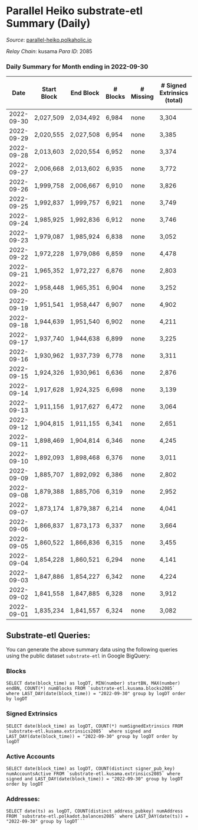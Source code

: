 # Parallel Heiko substrate-etl Summary (Daily)

_Source_: [parallel-heiko.polkaholic.io](https://parallel-heiko.polkaholic.io)

*Relay Chain*: kusama
*Para ID*: 2085



### Daily Summary for Month ending in 2022-09-30


| Date | Start Block | End Block | # Blocks | # Missing | # Signed Extrinsics (total) | # Active Accounts | # Addresses with Balances | # Events | # Transfers | # XCM Transfers In | # XCM Transfers Out |
| ---- | ----------- | --------- | -------- | --------- | --------------------------- | ----------------- | ------------------------- | -------- | ----------- | ------------------ | ------------------- |
| 2022-09-30 | 2,027,509 | 2,034,492 | 6,984 | none  | 3,304 | 113 | 22,490 | 37,449 | 5,000  | 20 ($4,523.62) | 36 ($11,674.75) |
| 2022-09-29 | 2,020,555 | 2,027,508 | 6,954 | none  | 3,385 | 116 |  | 38,846 | 5,758  | 27 ($46,992.55) | 30 ($3,238.97) |
| 2022-09-28 | 2,013,603 | 2,020,554 | 6,952 | none  | 3,374 | 129 |  | 38,400 | 5,609  | 19 ($2,149.98) | 30 ($32,544.94) |
| 2022-09-27 | 2,006,668 | 2,013,602 | 6,935 | none  | 3,772 | 167 |  | 42,116 | 6,029  | 38 ($4,007.34) | 44 ($22,638.28) |
| 2022-09-26 | 1,999,758 | 2,006,667 | 6,910 | none  | 3,826 | 151 |  | 42,323 | 6,365  | 64 ($3,680.26) | 74 ($23,494.90) |
| 2022-09-25 | 1,992,837 | 1,999,757 | 6,921 | none  | 3,749 | 154 |  | 40,540 | 5,603  | 33 ($9,669.46) | 27 ($33,279.84) |
| 2022-09-24 | 1,985,925 | 1,992,836 | 6,912 | none  | 3,746 | 121 |  | 39,969 | 5,303  | 41 ($60,927.52) | 38 ($27,198.44) |
| 2022-09-23 | 1,979,087 | 1,985,924 | 6,838 | none  | 3,052 | 132 |  | 36,801 | 5,591  | 35 ($16,422.65) | 26 ($8,835.00) |
| 2022-09-22 | 1,972,228 | 1,979,086 | 6,859 | none  | 4,478 | 126 |  | 44,130 | 5,850  | 44 ($30,863.83) | 26 ($40,253.50) |
| 2022-09-21 | 1,965,352 | 1,972,227 | 6,876 | none  | 2,803 | 131 |  | 35,371 | 5,542  | 50 ($20,179.23) | 36 ($20,749.55) |
| 2022-09-20 | 1,958,448 | 1,965,351 | 6,904 | none  | 3,252 | 150 |  | 38,781 | 6,158  | 73 ($27,156.00) | 34 ($8,656.05) |
| 2022-09-19 | 1,951,541 | 1,958,447 | 6,907 | none  | 4,902 | 179 | 21,903 | 48,306 | 6,631  | 73 ($33,088.20) | 24 ($1,014,616.20) |
| 2022-09-18 | 1,944,639 | 1,951,540 | 6,902 | none  | 4,211 | 128 | 21,768 | 42,032 | 5,201  | 39 ($31,158.31) | 17 ($1,240,896.17) |
| 2022-09-17 | 1,937,740 | 1,944,638 | 6,899 | none  | 3,225 | 218 | 21,754 | 38,967 | 6,070  | 94 ($75,730.75) | 32 ($217,384.85) |
| 2022-09-16 | 1,930,962 | 1,937,739 | 6,778 | none  | 3,311 | 157 | 21,725 | 36,996 | 5,021  | 31 ($16,189.09) | 28 ($17,127.96) |
| 2022-09-15 | 1,924,326 | 1,930,961 | 6,636 | none  | 2,876 | 133 | 21,719 | 36,143 | 5,798  | 25 ($7,157.63) | 29 ($25,302.94) |
| 2022-09-14 | 1,917,628 | 1,924,325 | 6,698 | none  | 3,139 | 124 | 21,474 | 36,131 | 5,027  | 28 ($25,321.03) | 30 ($46,157.25) |
| 2022-09-13 | 1,911,156 | 1,917,627 | 6,472 | none  | 3,064 | 144 | 21,422 | 35,286 | 4,898  | 35 ($12,389.09) | 30 ($5,216.81) |
| 2022-09-12 | 1,904,815 | 1,911,155 | 6,341 | none  | 2,651 | 130 |  | 32,708 | 5,052  | 25 ($7,767.64) | 27 ($34,709.27) |
| 2022-09-11 | 1,898,469 | 1,904,814 | 6,346 | none  | 4,245 | 146 |  | 41,954 | 5,614  | 28 ($11,579.63) | 18 ($44,028.15) |
| 2022-09-10 | 1,892,093 | 1,898,468 | 6,376 | none  | 3,011 | 116 |  | 35,275 | 5,071  | 22 ($44,973.11) | 16 ($4,672.16) |
| 2022-09-09 | 1,885,707 | 1,892,092 | 6,386 | none  | 2,802 | 152 |  | 34,095 | 5,201  | 33 ($12,282.24) | 27 ($106,377.07) |
| 2022-09-08 | 1,879,388 | 1,885,706 | 6,319 | none  | 2,952 | 170 | 20,990 | 34,852 | 5,439  | 33 ($36,322.07) | 25 ($15,546.12) |
| 2022-09-07 | 1,873,174 | 1,879,387 | 6,214 | none  | 4,041 | 158 | 20,975 | 39,476 | 5,014  | 36 ($29,146.70) | 23 ($64,461.41) |
| 2022-09-06 | 1,866,837 | 1,873,173 | 6,337 | none  | 3,664 | 153 | 20,959 | 38,470 | 5,557 ($82,676.82) | 28 ($23,697.76) | 29 ($18,581.87) |
| 2022-09-05 | 1,860,522 | 1,866,836 | 6,315 | none  | 3,455 | 135 | 20,948 | 36,783 | 4,979 ($21,067.37) | 24 ($31,784.25) | 16 ($15,693.86) |
| 2022-09-04 | 1,854,228 | 1,860,521 | 6,294 | none  | 4,141 | 158 | 20,926 | 40,364 | 5,236 ($107,880.60) | 34 ($11,460.82) | 25 ($16,391.59) |
| 2022-09-03 | 1,847,886 | 1,854,227 | 6,342 | none  | 4,224 | 156 | 20,901 | 39,564 | 4,619 ($2,852.20) | 13 ($7,663.87) | 24 ($11,136.46) |
| 2022-09-02 | 1,841,558 | 1,847,885 | 6,328 | none  | 3,912 | 149 | 20,888 | 39,601 | 5,607 ($26,772.61) | 33 ($13,033.18) | 27 ($32,019.89) |
| 2022-09-01 | 1,835,234 | 1,841,557 | 6,324 | none  | 3,082 | 131 | 20,871 | 34,361 | 4,907 ($192,115.69) | 32 ($70,301.57) | 24 ($3,565.77) |

## Substrate-etl Queries:
You can generate the above summary data using the following queries using the public dataset `substrate-etl` in Google BigQuery:


### Blocks
```
SELECT date(block_time) as logDT, MIN(number) startBN, MAX(number) endBN, COUNT(*) numBlocks FROM `substrate-etl.kusama.blocks2085`  where LAST_DAY(date(block_time)) = "2022-09-30" group by logDT order by logDT
```


### Signed Extrinsics
```
SELECT date(block_time) as logDT, COUNT(*) numSignedExtrinsics FROM `substrate-etl.kusama.extrinsics2085`  where signed and LAST_DAY(date(block_time)) = "2022-09-30" group by logDT order by logDT
```


### Active Accounts
```
SELECT date(block_time) as logDT, COUNT(distinct signer_pub_key) numAccountsActive FROM `substrate-etl.kusama.extrinsics2085` where signed and LAST_DAY(date(block_time)) = "2022-09-30" group by logDT order by logDT
```


### Addresses:
```
SELECT date(ts) as logDT, COUNT(distinct address_pubkey) numAddress FROM `substrate-etl.polkadot.balances2085` where LAST_DAY(date(ts)) = "2022-09-30" group by logDT```

